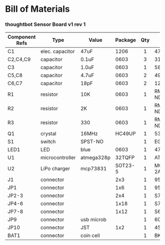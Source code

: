 # Bill of Materials
### thoughtbot Sensor Board v1 rev 1

Component Refs | Type            | Value      | Package | Qty | Digikey Part #
-------------- | --------------- | ---------- | ------- | :-: | ------------
C1             | elec. capacitor | 47uF       | 1206    |  1  | 478-8180-1-ND
C2,C4,C9       | capacitor       | 0.1uF      | 0603    |  3  | 311-1343-1-ND
C3             | capacitor       | 1.0uF      | 0603    |  1  | 587-1242-1-ND
C5,C8          | capacitor       | 4.7uF      | 0603    |  2  | 490-3297-1-ND
C6,C7          | capacitor       | 18pF       | 0603    |  2  | 1276-1089-1-ND
R1             | resistor        | 10K        | 0603    |  1  | RMCF0603JT10K0CT-ND
R2             | resistor        | 2K         | 0603    |  1  | RMCF0603FT2K00CT-ND
R3             | resistor        | 330        | 0603    |  1  | RMCF0603JT330RCT-ND
Q1             | crystal         | 16MHz      | HC49UP  |  1  | 535-10226-1-ND
S1             | switch          | SPST-NO    |         |  1  | EG2531CT-ND
LED1           | LED             | blue       | 0603    |  1  | 475-2816-1-ND
U1             | microcontroller | atmega328p | 32TQFP  |  1  | ATMEGA328P-AU-ND
U2             | LiPo charger    | mcp73831   | SOT23-5 |  1  | MCP73831T-2ACI/OTCT-ND
J1             | connector       |            | 2x3     |  1  | 952-2121-ND
JP1            | connector       |            | 1x6     |  1  | 952-2247-ND
JP2-3          | connector       |            | 2x4     |  1  | S7072-ND
JP4-6          | connector       |            | 1x18    |  1  | S7016-ND
JP7-8          | connector       |            | 1x12    |  1  | S6100-ND
JP9            | connector       | usb microb |         |  1  | 609-4613-1-ND
JP10           | connector       | JST        | 1x2     |  1  | 455-1719-ND
BAT1           | connector       | coin cell  |         |  1  | BK-912-CT-ND